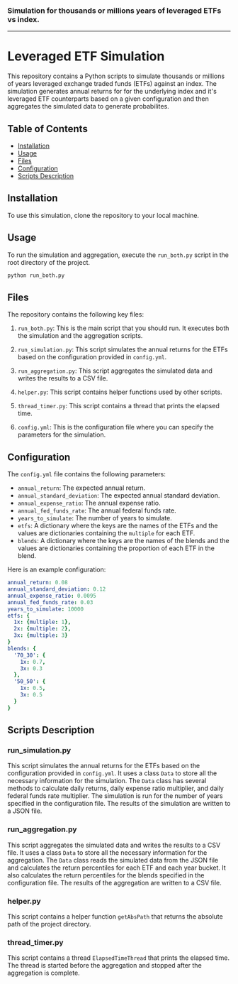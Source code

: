 ### Simulation for thousands or millions years of leveraged ETFs vs index.
___

# Leveraged ETF Simulation

This repository contains a Python scripts to simulate thousands or millions of years leveraged exchange traded funds (ETFs) against an index. The simulation generates annual returns for for the underlying index and it's leveraged ETF counterparts based on a given configuration and then aggregates the simulated data to generate probabilites.

## Table of Contents
- [Installation](#installation)
- [Usage](#usage)
- [Files](#files)
- [Configuration](#configuration)
- [Scripts Description](#scripts-description)

## Installation

To use this simulation, clone the repository to your local machine.

## Usage

To run the simulation and aggregation, execute the `run_both.py` script in the root directory of the project.

```bash
python run_both.py
```

## Files

The repository contains the following key files:

1. `run_both.py`: This is the main script that you should run. It executes both the simulation and the aggregation scripts.

2. `run_simulation.py`: This script simulates the annual returns for the ETFs based on the configuration provided in `config.yml`.

3. `run_aggregation.py`: This script aggregates the simulated data and writes the results to a CSV file.

4. `helper.py`: This script contains helper functions used by other scripts.

5. `thread_timer.py`: This script contains a thread that prints the elapsed time.

6. `config.yml`: This is the configuration file where you can specify the parameters for the simulation.

## Configuration

The `config.yml` file contains the following parameters:

- `annual_return`: The expected annual return.
- `annual_standard_deviation`: The expected annual standard deviation.
- `annual_expense_ratio`: The annual expense ratio.
- `annual_fed_funds_rate`: The annual federal funds rate.
- `years_to_simulate`: The number of years to simulate.
- `etfs`: A dictionary where the keys are the names of the ETFs and the values are dictionaries containing the `multiple` for each ETF.
- `blends`: A dictionary where the keys are the names of the blends and the values are dictionaries containing the proportion of each ETF in the blend.

Here is an example configuration:

```yaml
annual_return: 0.08
annual_standard_deviation: 0.12
annual_expense_ratio: 0.0095
annual_fed_funds_rate: 0.03
years_to_simulate: 10000
etfs: {
  1x: {multiple: 1},
  2x: {multiple: 2},
  3x: {multiple: 3}
}
blends: {
  '70_30': {
    1x: 0.7,
    3x: 0.3
  },
  '50_50': {
    1x: 0.5,
    3x: 0.5
  }
}
```

## Scripts Description

### run_simulation.py

This script simulates the annual returns for the ETFs based on the configuration provided in `config.yml`. It uses a class `Data` to store all the necessary information for the simulation. The `Data` class has several methods to calculate daily returns, daily expense ratio multiplier, and daily federal funds rate multiplier. The simulation is run for the number of years specified in the configuration file. The results of the simulation are written to a JSON file.

### run_aggregation.py

This script aggregates the simulated data and writes the results to a CSV file. It uses a class `Data` to store all the necessary information for the aggregation. The `Data` class reads the simulated data from the JSON file and calculates the return percentiles for each ETF and each year bucket. It also calculates the return percentiles for the blends specified in the configuration file. The results of the aggregation are written to a CSV file.

### helper.py

This script contains a helper function `getAbsPath` that returns the absolute path of the project directory.

### thread_timer.py

This script contains a thread `ElapsedTimeThread` that prints the elapsed time. The thread is started before the aggregation and stopped after the aggregation is complete.